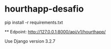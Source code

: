 # hourthapp-desafio


pip install -r requirements.txt

** Edpoint: http://127.0.0.1:8000/api/v1/hourthapp/


Use Django version 3.2.7
